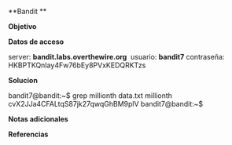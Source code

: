 **Bandit **

**Objetivo**

**Datos de acceso**

server: **bandit.labs.overthewire.org** 
usuario: **bandit7**
contraseña: HKBPTKQnIay4Fw76bEy8PVxKEDQRKTzs 

**Solucion**

bandit7@bandit:~$ grep millionth data.txt
millionth       cvX2JJa4CFALtqS87jk27qwqGhBM9plV
bandit7@bandit:~$

**Notas adicionales** 

**Referencias** 
